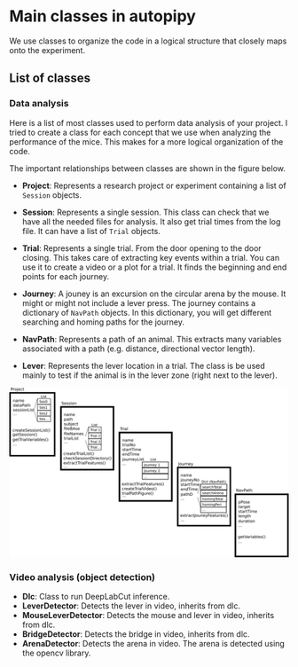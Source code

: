 # Main classes in autopipy

We use classes to organize the code in a logical structure that closely maps onto the experiment.  



## List of classes


### Data analysis

Here is a list of most classes used to perform data analysis of your project. I tried to create a class for each concept that we use when analyzing the performance of the mice. This makes for a more logical organization of the code.

The important relationships between classes are shown in the figure below.

* **Project**: Represents a research project or experiment containing a list of `Session` objects.
* **Session**: Represents a single session. This class can check that we have all the needed files for analysis. It also get trial times from the log file. It can have a list of `Trial` objects.
* **Trial**: Represents a single trial. From the door opening to the door closing. This takes care of extracting key events within a trial. You can use it to create a video or a plot for a trial. It finds the beginning and end points for each journey. 
* **Journey**: A jouney is an excursion on the circular arena by the mouse. It might or might not include a lever press. The journey contains a dictionary of `NavPath` objects. In this dictionary, you will get different searching and homing paths for the journey.
* **NavPath**: Represents a path of an animal. This extracts many variables associated with a path (e.g. distance, directional vector length).

* **Lever**: Represents the lever location in a trial. The class is be used mainly to test if the animal is in the lever zone (right next to the lever).

![classes](classes.png)

### Video analysis (object detection)

* **Dlc**: Class to run DeepLabCut inference.
* **LeverDetector**: Detects the lever in video, inherits from dlc.
* **MouseLeverDetector**: Detects the mouse and lever in video, inherits from dlc.
* **BridgeDetector**: Detects the bridge in video, inherits from dlc.
* **ArenaDetector**: Detects the arena in video. The arena is detected using the opencv library.

